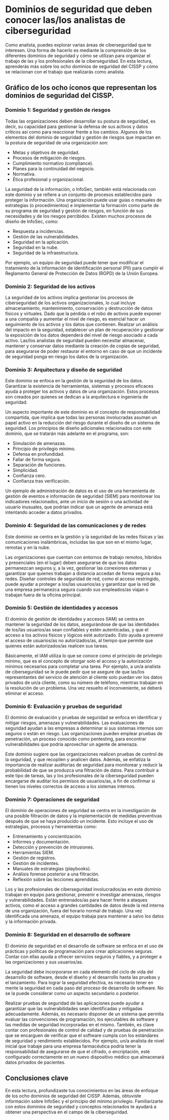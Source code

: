 # Dominios de seguridad que deben conocer las/los analistas de ciberseguridad

Como analista, puedes explorar varias áreas de ciberseguridad que te interesen. Una forma de hacerlo es mediante la comprensión de los diferentes dominios de seguridad y cómo se utilizan para organizar el trabajo de las y los profesionales de la ciberseguridad. En esta lectura, aprenderás más sobre los ocho dominios de seguridad del CISSP y cómo se relacionan con el trabajo que realizarás como analista.

## Gráfico de los ocho íconos que representan los dominios de seguridad del CISSP.

### Dominio 1: Seguridad y gestión de riesgos

Todas las organizaciones deben desarrollar su postura de seguridad, es decir, su capacidad para gestionar la defensa de sus activos y datos críticos así como para reaccionar frente a los cambios. Algunos de los elementos del dominio de seguridad y gestión de riesgos que impactan en la postura de seguridad de una organización son:

- Metas y objetivos de seguridad.
- Procesos de mitigación de riesgos.
- Cumplimiento normativo (compliance).
- Planes para la continuidad del negocio.
- Normativa.
- Ética profesional y organizacional.

La seguridad de la información, o InfoSec, también está relacionada con este dominio y se refiere a un conjunto de procesos establecidos para proteger la información. Una organización puede usar guías o manuales de estrategias (o procedimientos) e implementar la formación como parte de su programa de seguridad y gestión de riesgos, en función de sus necesidades y de los riesgos percibidos. Existen muchos procesos de diseño de InfoSec, como:

- Respuesta a incidencias.
- Gestión de las vulnerabilidades.
- Seguridad en la aplicación.
- Seguridad en la nube.
- Seguridad de la infraestructura.

Por ejemplo, un equipo de seguridad puede tener que modificar el tratamiento de la información de identificación personal (PII) para cumplir el Reglamento General de Protección de Datos (RGPD) de la Unión Europea.

### Dominio 2: Seguridad de los activos

La seguridad de los activos implica gestionar los procesos de ciberseguridad de los activos organizacionales, lo cual incluye almacenamiento, mantenimiento, conservación y destrucción de datos físicos y virtuales. Dado que la pérdida o el robo de activos puede exponer a una compañía y aumentar el nivel de riesgo, es esencial hacer un seguimiento de los activos y los datos que contienen. Realizar un análisis del impacto en la seguridad, establecer un plan de recuperación y gestionar la exposición de los datos dependerá del nivel de riesgo asociado a cada activo. Las/los analistas de seguridad pueden necesitar almacenar, mantener y conservar datos mediante la creación de copias de seguridad, para asegurarse de poder restaurar el entorno en caso de que un incidente de seguridad ponga en riesgo los datos de la organización.

### Dominio 3: Arquitectura y diseño de seguridad

Este dominio se enfoca en la gestión de la seguridad de los datos. Garantizar la existencia de herramientas, sistemas y procesos eficaces ayuda a proteger los activos y datos de una organización. Estos procesos son creados por quienes se dedican a la arquitectura e ingeniería de seguridad.

Un aspecto importante de este dominio es el concepto de responsabilidad compartida, que implica que todas las personas involucradas asuman un papel activo en la reducción del riesgo durante el diseño de un sistema de seguridad. Los principios de diseño adicionales relacionados con este dominio, que se tratarán más adelante en el programa, son:

- Simulación de amenazas.
- Principio de privilegio mínimo.
- Defensa en profundidad.
- Fallar de forma segura.
- Separación de funciones.
- Simplicidad.
- Confianza cero.
- Confianza tras verificación.

Un ejemplo de administración de datos es el uso de una herramienta de gestión de eventos e información de seguridad (SIEM) para monitorear los indicadores relacionados, ante un inicio de sesión o una actividad de usuario inusuales, que podrían indicar que un agente de amenaza está intentando acceder a datos privados.

### Dominio 4: Seguridad de las comunicaciones y de redes

Este dominio se centra en la gestión y la seguridad de las redes físicas y las comunicaciones inalámbricas, incluidas las que son en el mismo lugar, remotas y en la nube.

Las organizaciones que cuentan con entornos de trabajo remotos, híbridos y presenciales (en el lugar) deben asegurarse de que los datos permanezcan seguros y, a la vez, gestionar las conexiones externas y garantizar que quienes trabajan a distancia accedan de forma segura a las redes. Diseñar controles de seguridad de red, como el acceso restringido, puede ayudar a proteger a los/las usuarios/as y garantizar que la red de una empresa permanezca segura cuando sus empleados/as viajan o trabajan fuera de la oficina principal.

### Dominio 5: Gestión de identidades y accesos

El dominio de gestión de identidades y accesos (IAM) se centra en mantener la seguridad de los datos, asegurándose de que las identidades de los/las usuarios/as sean confiables y estén autenticadas, y que el acceso a los activos físicos y lógicos esté autorizado. Esto ayuda a prevenir el acceso de usuarios/as no autorizados/as, al tiempo que permite que quienes están autorizados/as realicen sus tareas.

Básicamente, el IAM utiliza lo que se conoce como el principio de privilegio mínimo, que es el concepto de otorgar solo el acceso y la autorización mínimos necesarios para completar una tarea. Por ejemplo, a un/a analista de ciberseguridad se le puede pedir que se asegure de que las/los representantes del servicio de atención al cliente solo puedan ver los datos privados de un/a cliente, como su número de teléfono, mientras trabajan en la resolución de un problema. Una vez resuelto el inconveniente, se deberá eliminar el acceso.

### Dominio 6: Evaluación y pruebas de seguridad 

El dominio de evaluación y pruebas de seguridad se enfoca en identificar y mitigar riesgos, amenazas y vulnerabilidades. Las evaluaciones de seguridad ayudan a las empresas a determinar si sus sistemas internos son seguros o están en riesgo. Las organizaciones pueden emplear pruebas de penetración, un proceso conocido como pentesting, para encontrar vulnerabilidades que podría aprovechar un agente de amenaza.

Este dominio sugiere que las organizaciones realicen pruebas de control de la seguridad, y que recopilen y analicen datos. Además, se enfatiza la importancia de realizar auditorías de seguridad para monitorear y reducir la probabilidad de que se produzca una filtración de datos. Para contribuir a este tipo de tareas, las y los profesionales de la ciberseguridad pueden encargarse de auditar los permisos de usuarios/as, a fin de confirmar si tienen los niveles correctos de acceso a los sistemas internos.

### Dominio 7: Operaciones de seguridad 

El dominio de operaciones de seguridad se centra en la investigación de una posible filtración de datos y la implementación de medidas preventivas después de que se haya producido un incidente. Esto incluye el uso de estrategias, procesos y herramientas como:

- Entrenamiento y concientización.
- Informes y documentación.
- Detección y prevención de intrusiones.
- Herramientas SIEM.
- Gestión de registros.
- Gestión de incidentes.
- Manuales de estrategias (playbooks).
- Análisis forense posterior a una filtración.
- Reflexión sobre las lecciones aprendidas.

Los y las profesionales de ciberseguridad involucrados/as en este dominio trabajan en equipo para gestionar, prevenir e investigar amenazas, riesgos y vulnerabilidades. Están entrenados/as para hacer frente a ataques activos, como el acceso a grandes cantidades de datos desde la red interna de una organización, fuera del horario normal de trabajo. Una vez identificada una amenaza, el equipo trabaja para mantener a salvo los datos y la información privada.

### Dominio 8: Seguridad en el desarrollo de software

El dominio de seguridad en el desarrollo de software se enfoca en el uso de prácticas y políticas de programación para crear aplicaciones seguras. Contar con ellas ayuda a ofrecer servicios seguros y fiables, y a proteger a las organizaciones y sus usuarios/as.

La seguridad debe incorporarse en cada elemento del ciclo de vida del desarrollo de software, desde el diseño y el desarrollo hasta las pruebas y el lanzamiento. Para lograr la seguridad efectiva, es necesario tener en mente la seguridad en cada paso del proceso de desarrollo de software. No se la puede considerar como un aspecto secundario o posterior.

Realizar pruebas de seguridad de las aplicaciones puede ayudar a garantizar que las vulnerabilidades sean identificadas y mitigadas adecuadamente. Además, es necesario disponer de un sistema que permita evaluar las convenciones de programación, los ejecutables de software y las medidas de seguridad incorporadas en el mismo. También, es clave contar con profesionales de control de calidad y de pruebas de penetración que se encarguen de verificar que el software cumpla con los estándares de seguridad y rendimiento establecidos. Por ejemplo, un/a analista de nivel inicial que trabaje para una empresa farmacéutica podría tener la responsabilidad de asegurarse de que el cifrado, o encriptación, esté configurado correctamente en un nuevo dispositivo médico que almacenará datos privados de pacientes.

## Conclusiones clave

En esta lectura, profundizaste tus conocimientos en las áreas de enfoque de los ocho dominios de seguridad del CISSP. Además, obtuviste información sobre InfoSec y el principio del mínimo privilegio. Familiarizarte con estos dominios de seguridad y conceptos relacionados te ayudará a obtener una perspectiva en el campo de la ciberseguridad.
